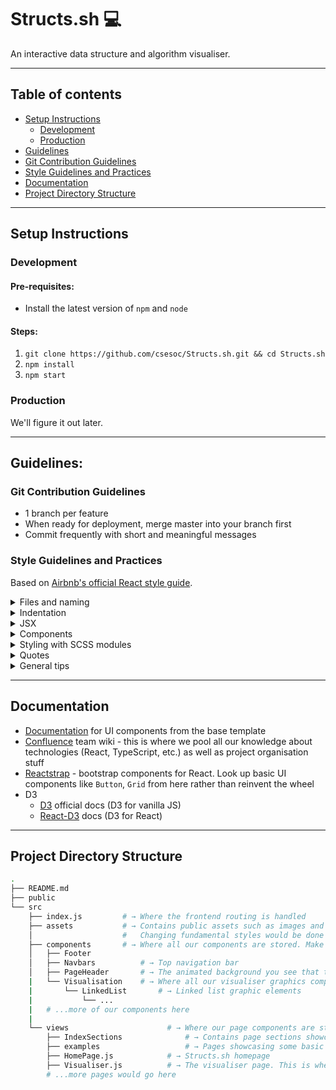 # Structs.sh 💻

An interactive data structure and algorithm visualiser. 

---

## Table of contents

* [Setup Instructions](#setup-instructions)
    * [Development](#development)
    * [Production](#production)
* [Guidelines](#guidelines)
* [Git Contribution Guidelines](#git-contribution-guidelines)
* [Style Guidelines and Practices](#style-guidelines-and-practices)
* [Documentation](#documentation)
* [Project Directory Structure](#project-directory-structure)

---


## Setup Instructions
### Development

#### Pre-requisites:
- Install the latest version of `npm` and `node`

#### Steps:
1. `git clone https://github.com/csesoc/Structs.sh.git && cd Structs.sh`
2. `npm install`
3. `npm start`

### Production 
We'll figure it out later.

---

## Guidelines:

### Git Contribution Guidelines

- 1 branch per feature
- When ready for deployment, merge master into your branch first 
- Commit frequently with short and meaningful messages


### Style Guidelines and Practices

Based on <a href="https://github.com/airbnb/javascript/tree/master/react">Airbnb's official React style guide</a>.

<details>
<summary>Files and naming</summary>
<p>

- One component per file

- Prefer functional components over class components
    - They're easier to test
    - Less code, hence easier to read and maintain 
    - Possible performance boost in future versions of React
    - Only use class components when there's complex internal state

- Use `.jsx` extension for React components and `.js` for every other file 
    - If using TypeScript, then use `.tsx` and `.ts`

- Naming
    - `PascalCase` for React components
        - Give it the same name as the filename. Eg. for `LinkedList.jsx`, name the React component inside to be `LinkedList`
    - `camelCase` for everything else

</p>
</details>  

<details>
<summary>Indentation</summary>
<p>

- Splitting up long prop lines:

    ```javascript
    <Foo
        superLongParam="bar"
        anotherSuperLongParam="baz"
    />
    ```

- Conditional rendering:

    ```javascript
    // && operator
    {showButton && (
        <Button />
    )}
    
    // Ternary operator ()
    {someConditional ? (
        <Foo />
    ) : (
        <Foo
            superLongParam="bar"
            anotherSuperLongParam="baz"
        />
    )}
    ```

</p>
</details>  


<details>
<summary>JSX</summary>
<p>

- Spacing
    ```javascript
    // Very bad
    <Foo      bar={ baz }    />

    // Good
    <Foo bar={baz} />
    ```

- Wrap JSX in parentheses
    ```javascript
    return (
        <MyComponent variant="long body" foo="bar" />
    );
    ```

</p>
</details>  

<details>
<summary>Components</summary>
<p>

- Use 'object destructuring' to get prop arguments
    ```js
    // Don't repeat props everywhere :(
    const Input = (props) => {
        return <input value={props.value} onChange={props.onChange}/>
    }

    // Destructure and use the straight values :)
    const Input = ({ value, onChange }) => (
        <input value={value} onChange={onChange} />
    )
    ```
- Always set default props so that the component never crashes when you don't pass in a specific prop
    ```js
    const Component = ({
        title: 'Default Title',
        subtitle: 'Generic Subtitle'
    }) => {
        return (
            <div>
                ...
            </div>
        );
    }
    ```

</p>
</details>  

<details>
<summary>Styling with SCSS modules</summary>
<p>

Using global CSS/SCSS is an absolute nightmare in a large project because you have name collisions and specificity issues.
With SCSS modules, every classname you define is 'mangled' so that it is always unique and is guaranteed to never
conflict with any other classname in the project. 

How this works:
1. Suppose you're working on `LinkedList.jsx`. Add a new file called `LinkedList.module.scss`
2. Write your SCSS code in that file. Remember SCSS is a superset of CSS so you can just write regular CSS.
    ```scss
    .container {
        margin: 10px;
    }
    ```
3. Import the scss module in `LinkedList.jsx` and apply the style like this:
    ```js
    import styles from './LinkedList.module.scss'

    const LinkedList = () => {
        return (
            <div className={styles.container}> 
                ...
            </div>
        )
    }
    ```

</p>
</details>  

<details>
<summary>Quotes</summary>
<p>

- Use double quotes `"..."` for prop passing and `'...'` for everything else

</p>
</details> 

<details>
<summary>General tips</summary>
<p>

- DRY - 'don't repeat yourself', (ie. don't do what Tim does)

</p>
</details>  





---

## Documentation

- <a href="https://demos.creative-tim.com/blk-design-system-react/#/documentation/overview">Documentation</a> for UI components from the base template
- <a href="https://compclub.atlassian.net/wiki/spaces/Projects/pages/1645936641/Structs.sh">Confluence</a> team wiki - this is where we pool all our knowledge about technologies (React, TypeScript, etc.) as well as project organisation stuff
- <a href="https://reactstrap.github.io/">Reactstrap</a> - bootstrap components for React. Look up basic UI components like `Button`, `Grid` from here rather than reinvent the wheel
- D3
    - <a href="https://github.com/d3/d3/wiki">D3</a> official docs (D3 for vanilla JS)
    - <a href="https://github.com/react-d3-library/react-d3-library/wiki">React-D3</a> docs (D3 for React)

---

## Project Directory Structure

```bash
.
├── README.md
├── public
└── src
    ├── index.js         # → Where the frontend routing is handled
    ├── assets           # → Contains public assets such as images and CSS/SCSS. 
    │                    #   Changing fundamental styles would be done here (most likely)
    ├── components       # → Where all our components are stored. Make new directories for your components here
    │   ├── Footer
    │   ├── Navbars          # → Top navigation bar
    │   ├── PageHeader       # → The animated background you see that takes up 100% of the viewport 
    |   └── Visualisation    # → Where all our visualiser graphics components are
    |       └── LinkedList       # → Linked list graphic elements
    |           └── ...
    |   # ...more of our components here 
    |
    └── views                      # → Where our page components are stored.
        ├── IndexSections              # → Contains page sections showcasing some basic UI (from the template author) 
        ├── examples                   # → Pages showcasing some basic UI (from the template author) 
        ├── HomePage.js            # → Structs.sh homepage
        ├── Visualiser.js          # → The visualiser page. This is where the action happens for ds/algo visualisation
        # ...more pages would go here
```

